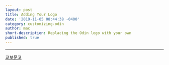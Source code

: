 ```yaml
---
layout: post
title: Adding Your Logo
date: '2019-11-05 08:44:38 -0400'
category: customizing-odin
author: mac
short-description: Replacing the Odin logo with your own
published: true
---
```


-----

[교보문고](http://www.kyobobook.co.kr/product/detailViewKor.laf?ejkGb=KOR&mallGb=KOR&barcode=9788960518216&orderClick=LEa&Kc= "후배 하나 잘 키웠을 뿐인데")


